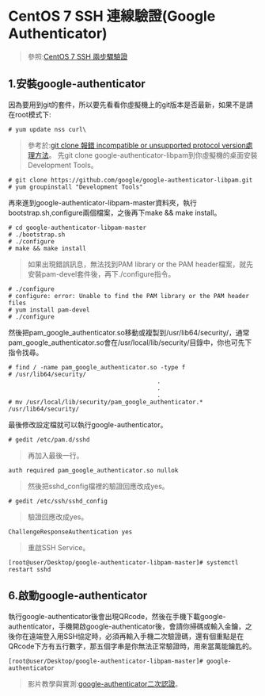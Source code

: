 # CentOS 7 SSH 連線驗證(Google Authenticator)  
> 參照:[CentOS 7 SSH 兩步驟驗證](https://kenwu0310.wordpress.com/2016/12/09/centos-7-ssh-%E9%9B%99%E5%9B%A0%E7%B4%A0%E8%AA%8D%E8%AD%89-using-google-authenticator/)
## 1.安裝google-authenticator
因為要用到git的套件，所以要先看看你虛擬機上的git版本是否最新，如果不是請在root模式下:
```
# yum update nss curl\
```
>參考於:[git clone 報錯 incompatible or unsupported protocol version處理方法](https://blog.csdn.net/feinifi/article/details/79629904)。
先git clone google-authenticator-libpam到你虛擬機的桌面安裝Development Tools。
```
# git clone https://github.com/google/google-authenticator-libpam.git
# yum groupinstall "Development Tools"
```
再來進到google-authenticator-libpam-master資料夾，執行bootstrap.sh,configure兩個檔案，之後再下make && make install。
```
# cd google-authenticator-libpam-master
# ./bootstrap.sh
# ./configure
# make && make install
```
>如果出現錯誤訊息，無法找到PAM library or the PAM header檔案，就先安裝pam-devel套件後，再下./configure指令。
```
# ./configure
# configure: error: Unable to find the PAM library or the PAM header files
# yum install pam-devel
# ./configure
```
然後把pam_google_authenticator.so移動或複製到/usr/lib64/security/，通常pam_google_authenticator.so會在/usr/local/lib/security/目錄中，你也可先下指令找尋。
```
# find / -name pam_google_authenticator.so -type f
# /usr/lib64/security/
                                          .
                                          .
                                          .
# mv /usr/local/lib/security/pam_google_authenticator.* /usr/lib64/security/
```
最後修改設定檔就可以執行google-authenticator。
```
# gedit /etc/pam.d/sshd
```
>再加入最後一行。
```
auth required pam_google_authenticator.so nullok
```
>然後把sshd_config檔裡的驗證回應改成yes。
```
# gedit /etc/ssh/sshd_config
```
>驗證回應改成yes。
```
ChallengeResponseAuthentication yes
```
>重啟SSH Service。
```
[root@user/Desktop/google-authenticator-libpam-master]# systemctl restart sshd
```
## 6.啟動google-authenticator
執行google-authenticator後會出現QRcode，然後在手機下載google-authenticator，手機開啟google-authenticator後，會請你掃碼或輸入金鑰，之後你在遠端登入用SSH協定時，必須再輸入手機二次驗證碼，還有個重點是在QRcode下方有五行數字，那五個字串是你無法正常驗證時，用來當萬能鑰匙的。
```
[root@user/Desktop/google-authenticator-libpam-master]# google-authenticator
```
> 影片教學與實測:[google-authenticator二次認證](https://www.youtube.com/watch?v=xyS7Ms2LalM)。
